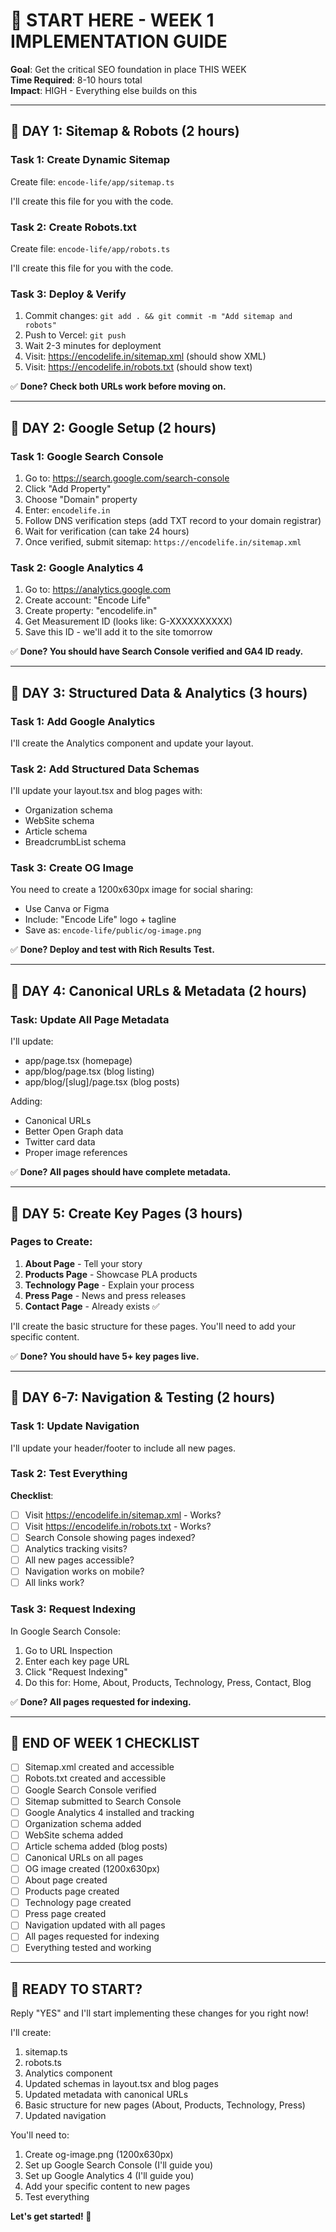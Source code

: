 # 🚀 START HERE - WEEK 1 IMPLEMENTATION GUIDE

**Goal**: Get the critical SEO foundation in place THIS WEEK  
**Time Required**: 8-10 hours total  
**Impact**: HIGH - Everything else builds on this

---

## 📅 DAY 1: Sitemap & Robots (2 hours)

### Task 1: Create Dynamic Sitemap

Create file: `encode-life/app/sitemap.ts`

I'll create this file for you with the code.

### Task 2: Create Robots.txt

Create file: `encode-life/app/robots.ts`

I'll create this file for you with the code.

### Task 3: Deploy & Verify

1. Commit changes: `git add . && git commit -m "Add sitemap and robots"`
2. Push to Vercel: `git push`
3. Wait 2-3 minutes for deployment
4. Visit: https://encodelife.in/sitemap.xml (should show XML)
5. Visit: https://encodelife.in/robots.txt (should show text)

✅ **Done? Check both URLs work before moving on.**

---

## 📅 DAY 2: Google Setup (2 hours)

### Task 1: Google Search Console

1. Go to: https://search.google.com/search-console
2. Click "Add Property"
3. Choose "Domain" property
4. Enter: `encodelife.in`
5. Follow DNS verification steps (add TXT record to your domain registrar)
6. Wait for verification (can take 24 hours)
7. Once verified, submit sitemap: `https://encodelife.in/sitemap.xml`

### Task 2: Google Analytics 4

1. Go to: https://analytics.google.com
2. Create account: "Encode Life"
3. Create property: "encodelife.in"
4. Get Measurement ID (looks like: G-XXXXXXXXXX)
5. Save this ID - we'll add it to the site tomorrow

✅ **Done? You should have Search Console verified and GA4 ID ready.**

---

## 📅 DAY 3: Structured Data & Analytics (3 hours)

### Task 1: Add Google Analytics

I'll create the Analytics component and update your layout.

### Task 2: Add Structured Data Schemas

I'll update your layout.tsx and blog pages with:
- Organization schema
- WebSite schema
- Article schema
- BreadcrumbList schema

### Task 3: Create OG Image

You need to create a 1200x630px image for social sharing:
- Use Canva or Figma
- Include: "Encode Life" logo + tagline
- Save as: `encode-life/public/og-image.png`

✅ **Done? Deploy and test with Rich Results Test.**

---

## 📅 DAY 4: Canonical URLs & Metadata (2 hours)

### Task: Update All Page Metadata

I'll update:
- app/page.tsx (homepage)
- app/blog/page.tsx (blog listing)
- app/blog/[slug]/page.tsx (blog posts)

Adding:
- Canonical URLs
- Better Open Graph data
- Twitter card data
- Proper image references

✅ **Done? All pages should have complete metadata.**

---

## 📅 DAY 5: Create Key Pages (3 hours)

### Pages to Create:

1. **About Page** - Tell your story
2. **Products Page** - Showcase PLA products
3. **Technology Page** - Explain your process
4. **Press Page** - News and press releases
5. **Contact Page** - Already exists ✅

I'll create the basic structure for these pages. You'll need to add your specific content.

✅ **Done? You should have 5+ key pages live.**

---

## 📅 DAY 6-7: Navigation & Testing (2 hours)

### Task 1: Update Navigation

I'll update your header/footer to include all new pages.

### Task 2: Test Everything

**Checklist**:
- [ ] Visit https://encodelife.in/sitemap.xml - Works?
- [ ] Visit https://encodelife.in/robots.txt - Works?
- [ ] Search Console showing pages indexed?
- [ ] Analytics tracking visits?
- [ ] All new pages accessible?
- [ ] Navigation works on mobile?
- [ ] All links work?

### Task 3: Request Indexing

In Google Search Console:
1. Go to URL Inspection
2. Enter each key page URL
3. Click "Request Indexing"
4. Do this for: Home, About, Products, Technology, Press, Contact, Blog

✅ **Done? All pages requested for indexing.**

---

## 🎯 END OF WEEK 1 CHECKLIST

- [ ] Sitemap.xml created and accessible
- [ ] Robots.txt created and accessible
- [ ] Google Search Console verified
- [ ] Sitemap submitted to Search Console
- [ ] Google Analytics 4 installed and tracking
- [ ] Organization schema added
- [ ] WebSite schema added
- [ ] Article schema added (blog posts)
- [ ] Canonical URLs on all pages
- [ ] OG image created (1200x630px)
- [ ] About page created
- [ ] Products page created
- [ ] Technology page created
- [ ] Press page created
- [ ] Navigation updated with all pages
- [ ] All pages requested for indexing
- [ ] Everything tested and working

---

## 🚀 READY TO START?

Reply "YES" and I'll start implementing these changes for you right now!

I'll create:
1. sitemap.ts
2. robots.ts
3. Analytics component
4. Updated schemas in layout.tsx and blog pages
5. Updated metadata with canonical URLs
6. Basic structure for new pages (About, Products, Technology, Press)
7. Updated navigation

You'll need to:
1. Create og-image.png (1200x630px)
2. Set up Google Search Console (I'll guide you)
3. Set up Google Analytics 4 (I'll guide you)
4. Add your specific content to new pages
5. Test everything

**Let's get started! 💪**
